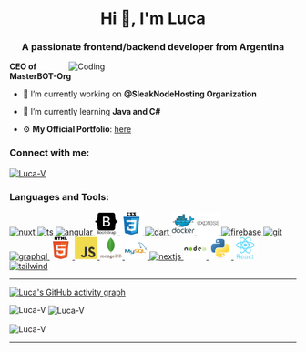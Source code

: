 <h1 align="center">Hi 👋, I'm Luca</h1>
<h3 align="center">A passionate frontend/backend developer from Argentina</h3>
<img align="right" alt="Coding" width="400" src="https://cdn.dribbble.com/users/1162077/screenshots/3848914/programmer.gif">

**CEO of MasterBOT-Org**

- 🔭 I’m currently working on **@SleakNodeHosting Organization**

- 🌱 I’m currently learning **Java and C#**

- ⚙ **My Official Portfolio**: [here](https://luca-valentini.netlify.app/)

<h3 align="left">Connect with me:</h3>
<p align="left">
<a href="https://mail.google.com/mail/?view=cm&fs=1&to=lucav558@gmail.com&su=&body=" target="_blank"><img align="center" src="https://user-images.githubusercontent.com/87208955/194731128-d89fa29c-0719-4efb-ac2a-beeca2d3ceba.png" alt="Luca-V" height="40" width="40" /></a>
</p>

<h3 align="left">Languages and Tools:</h3>
<p align="left"> 
<a href="https://nuxtjs.org" target="_blank" rel="noreferrer"> <img src="https://nuxtjs.org/preview.png" alt="nuxt" width="40" height="40"/> </a> 
<a href="https://www.w3schools.com/typescript/" target="_blank" rel="noreferrer"> <img src="https://user-images.githubusercontent.com/87208955/194731942-9f072786-ff7d-479b-a1dd-cfeb9548d683.png" alt="ts" width="40" height="40"/> </a> 
<a href="https://angular.io" target="_blank" rel="noreferrer"> <img src="https://angular.io/assets/images/logos/angular/angular.svg" alt="angular" width="40" height="40"/> </a> 
<a href="https://getbootstrap.com" target="_blank" rel="noreferrer"> <img src="https://raw.githubusercontent.com/devicons/devicon/master/icons/bootstrap/bootstrap-plain-wordmark.svg" alt="bootstrap" width="40" height="40"/> </a>
<a href="https://www.w3schools.com/css/" target="_blank" rel="noreferrer"> <img src="https://raw.githubusercontent.com/devicons/devicon/master/icons/css3/css3-original-wordmark.svg" alt="css3" width="40" height="40"/> </a> 
<a href="https://dart.dev" target="_blank" rel="noreferrer"> <img src="https://www.vectorlogo.zone/logos/dartlang/dartlang-icon.svg" alt="dart" width="40" height="40"/> </a> 
<a href="https://www.docker.com/" target="_blank" rel="noreferrer"> <img src="https://raw.githubusercontent.com/devicons/devicon/master/icons/docker/docker-original-wordmark.svg" alt="docker" width="40" height="40"/> </a>
<a href="https://expressjs.com" target="_blank" rel="noreferrer"> <img src="https://raw.githubusercontent.com/devicons/devicon/master/icons/express/express-original-wordmark.svg" alt="express" width="40" height="40"/> </a>
<a href="https://firebase.google.com/" target="_blank" rel="noreferrer"> <img src="https://www.vectorlogo.zone/logos/firebase/firebase-icon.svg" alt="firebase" width="40" height="40"/> </a> 
<a href="https://git-scm.com/" target="_blank" rel="noreferrer"> <img src="https://www.vectorlogo.zone/logos/git-scm/git-scm-icon.svg" alt="git" width="40" height="40"/> </a>
<a href="https://graphql.org" target="_blank" rel="noreferrer"> <img src="https://www.vectorlogo.zone/logos/graphql/graphql-icon.svg" alt="graphql" width="40" height="40"/> </a>
<a href="https://www.w3.org/html/" target="_blank" rel="noreferrer"> <img src="https://raw.githubusercontent.com/devicons/devicon/master/icons/html5/html5-original-wordmark.svg" alt="html5" width="40" height="40"/> </a> 
<a href="https://developer.mozilla.org/en-US/docs/Web/JavaScript" target="_blank" rel="noreferrer"> <img src="https://raw.githubusercontent.com/devicons/devicon/master/icons/javascript/javascript-original.svg" alt="javascript" width="40" height="40"/> </a>
<a href="https://www.mongodb.com/" target="_blank" rel="noreferrer"> <img src="https://raw.githubusercontent.com/devicons/devicon/master/icons/mongodb/mongodb-original-wordmark.svg" alt="mongodb" width="40" height="40"/> </a> 
<a href="https://www.mysql.com/" target="_blank" rel="noreferrer"> <img src="https://raw.githubusercontent.com/devicons/devicon/master/icons/mysql/mysql-original-wordmark.svg" alt="mysql" width="40" height="40"/> </a> 
<a href="https://nextjs.org/" target="_blank" rel="noreferrer"> <img src="https://cdn.worldvectorlogo.com/logos/nextjs-2.svg" alt="nextjs" width="40" height="40"/> </a> 
<a href="https://nodejs.org" target="_blank" rel="noreferrer"> <img src="https://raw.githubusercontent.com/devicons/devicon/master/icons/nodejs/nodejs-original-wordmark.svg" alt="nodejs" width="40" height="40"/> </a> 
<a href="https://www.python.org" target="_blank" rel="noreferrer"> <img src="https://raw.githubusercontent.com/devicons/devicon/master/icons/python/python-original.svg" alt="python" width="40" height="40"/> 
</a> <a href="https://reactjs.org/" target="_blank" rel="noreferrer"> <img src="https://raw.githubusercontent.com/devicons/devicon/master/icons/react/react-original-wordmark.svg" alt="react" width="40" height="40"/> </a> 
<a href="https://tailwindcss.com/" target="_blank" rel="noreferrer"> <img src="https://www.vectorlogo.zone/logos/tailwindcss/tailwindcss-icon.svg" alt="tailwind" width="40" height="40"/> </a>
</p>

<hr/>

[![Luca's GitHub activity graph](https://activity-graph.herokuapp.com/graph?username=Luca-V&&theme=xcode)](https://github.com/Luca-V)

<p><img align="left" src="https://github-readme-stats.vercel.app/api/top-langs?username=Luca-V&show_icons=true&locale=en&layout=compact&theme=tokyonight" alt="Luca-V" /></p>

<p>&nbsp;<img align="center" src="https://github-readme-stats.vercel.app/api?username=Luca-V&show_icons=true&locale=en&theme=tokyonight" alt="Luca-V" /></p>

<p><img align="center" src="https://github-readme-streak-stats.herokuapp.com/?user=Luca-V&&theme=tokyonight" alt="Luca-V" /></p>

<hr/>
